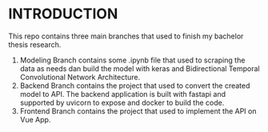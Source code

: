 # INTRODUCTION

This repo contains three main branches that used to finish my bachelor thesis research.
  1) Modeling Branch contains some .ipynb file that used to scraping the data as needs dan build the model with keras and Bidirectional Temporal Convolutional Network Architecture.
  2) Backend Branch contains the project that used to convert the created model to API. The backend application is built with fastapi and supported by uvicorn to expose and docker to build the code.
  3) Frontend Branch contains the project that used to implement the API on Vue App.

